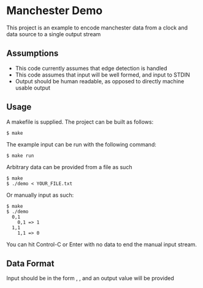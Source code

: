 # Manchester Demo
This project is an example to encode manchester data from a clock and data source to a single output stream

## Assumptions
* This code currently assumes that edge detection is handled
* This code assumes that input will be well formed, and input to STDIN
* Output should be human readable, as opposed to directly machine usable output

## Usage
A makefile is supplied. The project can be built as follows:

    $ make

The example input can be run with the following command:

    $ make run

Arbitrary data can be provided from a file as such

    $ make
    $ ./demo < YOUR_FILE.txt

Or manually input as such:

    $ make
    $ ./demo
      0,1
        0,1 => 1
      1,1
        1,1 => 0

You can hit Control-C or Enter with no data to end the manual input stream.

## Data Format
Input should be in the form <clock>, <data>, and an output value will be provided
